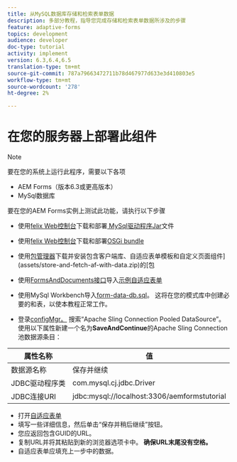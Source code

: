 ```yaml
---
title: 从MySQL数据库存储和检索表单数据
description: 多部分教程，指导您完成存储和检索表单数据所涉及的步骤
feature: adaptive-forms
topics: development
audience: developer
doc-type: tutorial
activity: implement
version: 6.3,6.4,6.5
translation-type: tm+mt
source-git-commit: 787a79663472711b78d467977d633e3d410803e5
workflow-type: tm+mt
source-wordcount: '278'
ht-degree: 2%

---
```



# 在您的服务器上部署此组件

>[!NOTE]
>
>要在您的系统上运行此程序，需要以下各项
>
>* AEM Forms（版本6.3或更高版本）
>* MySql数据库


要在您的AEM Forms实例上测试此功能，请执行以下步骤

* 使用[felix Web控制台](http://localhost:4502/system/console/bundles)下载和部署[ MySql驱动程序Jar](assets/mysqldriver.jar)文件
* 使用[felix Web控制台](http://localhost:4502/system/console/bundles)下载和部署[OSGi bundle](assets/SaveAndContinue.SaveAndContinue.core-1.0-SNAPSHOT.jar)
* 使用[包管理器](http://localhost:4502/crx/packmgr/index.jsp)下载并安装包含客户端库、自适应表单模板和自定义页面组件](assets/store-and-fetch-af-with-data.zip)的[包
* 使用[FormsAndDocuments接口](http://localhost:4502/aem/forms.html/content/dam/formsanddocuments)导入[示例自适应表单](assets/sample-adaptive-form.zip)

* 使用MySql Workbench导入[form-data-db.sql](assets/form-data-db.sql)。 这将在您的模式库中创建必要的和表，以使本教程正常工作。
* 登录[configMgr。](http://localhost:4502/system/console/configMgr) 搜索“Apache Sling Connection Pooled DataSource”。使用以下属性新建一个名为&#x200B;**SaveAndContinue**&#x200B;的Apache Sling Connection池数据源条目：

| 属性名称 | 值 |
------------------------|---------------------------------------
| 数据源名称 | 保存并继续 |
| JDBC驱动程序类 | com.mysql.cj.jdbc.Driver |
| JDBC连接URI | jdbc:mysql://localhost:3306/aemformstutorial |


* 打开[自适应表单](http://localhost:4502/content/dam/formsanddocuments/demostoreandretrieveformdata/jcr:content?wcmmode=disabled)
* 填写一些详细信息，然后单击“保存并稍后继续”按钮。
* 您应返回包含GUID的URL。
* 复制URL并将其粘贴到新的浏览器选项卡中。 **确保URL末尾没有空格。**
* 自适应表单应填充上一步中的数据。
